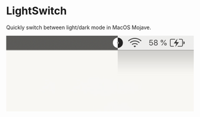 # LightSwitch
Quickly switch between light/dark mode in MacOS Mojave. 

![LightSwitch](LightSwitch.png?raw=true "LightSwitch")
